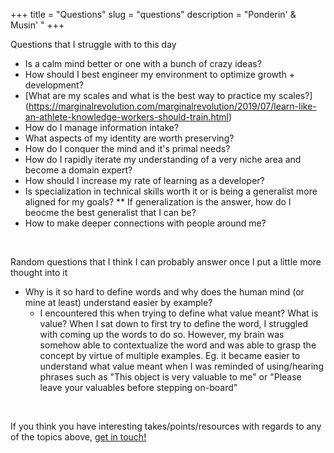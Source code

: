 +++
title = "Questions"
slug = "questions"
description = "Ponderin' & Musin' "
+++


Questions that I struggle with to this day

* Is a calm mind better or one with a bunch of crazy ideas? 
* How should I best engineer my environment to optimize growth + development?
* [What are my scales and what is the best way to practice my scales?] (https://marginalrevolution.com/marginalrevolution/2019/07/learn-like-an-athlete-knowledge-workers-should-train.html)
* How do I manage information intake? 
* What aspects of my identity are worth preserving? 
* How do I conquer the mind and it's primal needs? 
* How do I rapidly iterate my understanding of a very niche area and become a domain expert? 
* How should I increase my rate of learning as a developer? 
* Is specialization in technical skills worth it or is being a generalist more aligned for my goals? 
    ** If generalization is the answer, how do I beocme the best generalist that I can be? 
* How to make deeper connections with people around me? 

&nbsp;
&nbsp;
&nbsp;



Random questions that I think I can probably answer once I put a little more thought into it

* Why is it so hard to define words and why does the human mind (or mine at least) understand easier by example?
    - I encountered this when trying to define what value meant? What is value? When I sat down to first try to define the word, I struggled with coming up the words to do so. However, my brain was somehow able to contextualize the word and was able to grasp the concept by virtue of multiple examples. Eg. it became easier to understand what value meant when I was reminded of using/hearing phrases such as "This object is very valuable to me" or "Please leave your valuables before stepping on-board"

&nbsp;

If you think you have interesting takes/points/resources with regards to any of the topics above, [get in touch!](https://www.asharma.me/contact/)